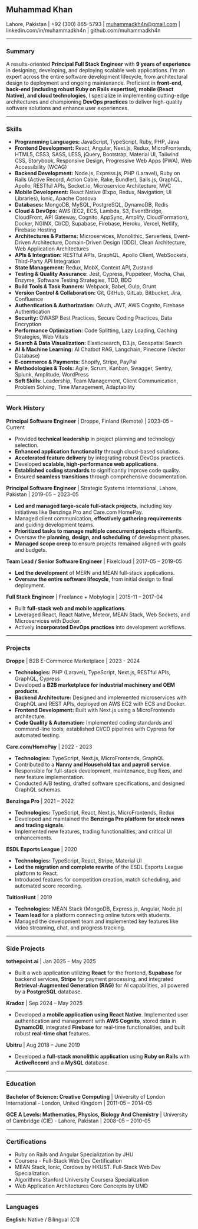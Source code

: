 ## Muhammad Khan

Lahore, Pakistan | +92 (300) 865-5793 | muhammadkh4n@gmail.com | linkedin.com/in/muhammadkh4n | github.com/muhammadkh4n

---

### Summary

A results-oriented **Principal Full Stack Engineer** with **9 years of experience** in designing, developing, and deploying scalable web applications. I'm an expert across the entire software development lifecycle, from architectural design to deployment and ongoing maintenance. Proficient in **front-end, back-end (including robust Ruby on Rails expertise), mobile (React Native), and cloud technologies**, I specialize in implementing cutting-edge architectures and championing **DevOps practices** to deliver high-quality software solutions and enhance user experiences.

---

### Skills

- **Programming Languages:** JavaScript, TypeScript, Ruby, PHP, Java
- **Frontend Development:** React, Angular, Next.js, Redux, MicroFrontends, HTML5, CSS3, SASS, LESS, jQuery, Bootstrap, Material UI, Tailwind CSS, Storybook, Responsive Design, Progressive Web Apps (PWA), Web Accessibility (WCAG)
- **Backend Development:** Node.js, Express.js, PHP (Laravel), Ruby on Rails (Active Record, Action Cable, Rake, Bundler), Sails.js, GraphQL, Apollo, RESTful APIs, Socket.io, Microservice Architecture, MVC
- **Mobile Development:** React Native (Expo, Redux, Navigation, UI Libraries), Ionic, Apache Cordova
- **Databases:** MongoDB, MySQL, PostgreSQL, DynamoDB, Redis
- **Cloud & DevOps:** AWS (EC2, ECS, Lambda, S3, EventBridge, CloudFront, API Gateway, Cognito, AppSync, Amplify, CloudFormation), Docker, NGINX, CI/CD, Supabase, Firebase, Heroku, Vercel, Netlify, Firebase Hosting
- **Architectures & Patterns:** Microservices, Monolithic, Serverless, Event-Driven Architecture, Domain-Driven Design (DDD), Clean Architecture, Web Application Architectures
- **APIs & Integration:** RESTful APIs, GraphQL, Apollo Client, WebSockets, Third-Party API Integration
- **State Management:** Redux, MobX, Context API, Zustand
- **Testing & Quality Assurance:** Jest, Cypress, Puppeteer, Mocha, Chai, Enzyme, Software Testing Strategies, TDD, BDD
- **Build Tools & Task Runners:** Webpack, Babel, Gulp, Grunt
- **Version Control & Collaboration:** Git, GitHub, GitLab, Bitbucket, Jira, Confluence
- **Authentication & Authorization:** OAuth, JWT, AWS Cognito, Firebase Authentication
- **Security:** OWASP Best Practices, Secure Coding Practices, Data Encryption
- **Performance Optimization:** Code Splitting, Lazy Loading, Caching Strategies, Web Vitals
- **Search & Data Visualization:** Elasticsearch, D3.js, Geospatial Search
- **AI & Machine Learning:** AI Chatbot RAG, Langchain, Pinecone (Vector Database)
- **E-commerce & Payments:** Shopify, Stripe, PayPal
- **Methodologies & Tools:** Agile, Scrum, Kanban, Swagger, Sentry, Splunk, Amplitude, WordPress
- **Soft Skills:** Leadership, Team Management, Client Communication, Problem Solving, Time Management, Adaptability

---

### Work History

**Principal Software Engineer** | Droppe, Finland (Remote) | 2023-05 – Current

* Provided **technical leadership** in project planning and technology selection.
* **Enhanced application functionality** through cloud-based solutions.
* **Accelerated feature delivery** by integrating robust DevOps practices.
* Developed **scalable, high-performance web applications**.
* **Established coding standards** to significantly improve code quality.
* Ensured **seamless transitions** through comprehensive documentation.

**Principal Software Engineer** | Strategic Systems International, Lahore, Pakistan | 2019-05 – 2023-05

* **Led and managed large-scale full-stack projects**, including key initiatives like Benzinga Pro and Care.com HomePay.
* Managed client communication, **effectively gathering requirements** and guiding development teams.
* **Prioritized tasks to manage multiple concurrent projects** efficiently.
* Oversaw the **planning, design, and scheduling** of development phases.
* **Managed scope creep** to ensure projects remained aligned with goals and budgets.

**Team Lead / Senior Software Engineer** | Fixelcloud | 2017-05 – 2019-05

* **Led the development** of MERN and MEAN full-stack applications.
* **Oversaw the entire software lifecycle**, from initial design to final deployment.

**Full Stack Engineer** | Freelance + Mobylogix | 2015-11 – 2017-04

* Built **full-stack web and mobile applications**.
* Leveraged React, React Native, Meteor, MEAN Stack, Web Sockets, and Microservices with Docker.
* Actively **incorporated DevOps practices** into development workflows.

---

### Projects

**Droppe** | B2B E-Commerce Marketplace | 2023 - 2024

* **Technologies:** PHP (Laravel), TypeScript, Next.js, RESTful APIs, GraphQL, Cypress
* Developed a **B2B marketplace for industrial machinery and OEM products**.
* **Backend Architecture:** Designed and implemented microservices with GraphQL and REST APIs, deployed on AWS EC2 with ECS and Docker.
* **Frontend Development:** Built with Next.js using a MicroFrontends architecture.
* **Code Quality & Automation:** Implemented coding standards and command-line tools; established CI/CD pipelines with Cypress for automated testing.

**Care.com/HomePay** | 2022 - 2023

* **Technologies:** TypeScript, Next.js, MicroFrontends, GraphQL
* Contributed to a **Nanny and Household tax and payroll service**.
* Responsible for full-stack development, maintenance, bug fixes, and new feature implementation.
* Conducted A/B testing, drafted software specifications, and designed GraphQL schemas.

**Benzinga Pro** | 2021 – 2022

* **Technologies:** TypeScript, React, Next.js, MicroFrontends, Redux
* Developed and maintained the **Benzinga Pro platform for stock news and trading signals**.
* Implemented new features, trading functionalities, and critical UI enhancements.

**ESDL Esports League** | 2020

* **Technologies:** TypeScript, React, Stripe, Material UI
* **Led the migration and complete rewrite** of the ESDL Esports League platform to React.
* Introduced features for competition creation, match scheduling, and automated score recording.

**TuitionHunt** | 2019

* **Technologies:** MEAN Stack (MongoDB, Express.js, Angular, Node.js)
* **Team lead** for a platform connecting online tutors with students.
* Managed the development team and implemented key features like video streaming, chat, and progress tracking.

---

### Side Projects

**tothepoint.ai** | Jan 2025 – May 2025

* Built a web application utilizing **React** for the frontend, **Supabase** for backend services, **Stripe** for payment processing, and integrated **Retrieval-Augmented Generation (RAG)** for AI capabilities, all powered by a **PostgreSQL** database.

**Kradoz** | Sep 2024 – May 2025

* Developed a **mobile application using React Native**. Implemented user authentication and management with **AWS Cognito**, stored data in **DynamoDB**, integrated **Firebase** for real-time functionalities, and built robust **real-time chat** features.

**Ubitru** | Aug 2018 – June 2019

* Developed a **full-stack monolithic application** using **Ruby on Rails** with **ActiveRecord** and a **MySQL** database.

---

### Education

**Bachelor of Science: Creative Computing** | University of London International - London, United Kingdom | 2011-05 – 2014-05

**GCE A Levels: Mathematics, Physics, Biology And Chemistry** | University of Cambridge (CIE) - Lahore, Pakistan | 2008-05 – 2010-05

---

### Certifications

* Ruby on Rails and Angular Specialization by JHU
* Coursera - Full-Stack Web Dev Certification
* MEAN Stack, Ionic, Cordova by HKUST. Full-Stack Web Dev Specialization.
* Algorithms Stanford University Coursera Specialization
* Web Application Architectures Core Concepts by UMD

---

### Languages

**English:** Native / Bilingual (C1)
